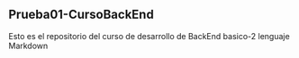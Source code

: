 ## Prueba01-CursoBackEnd
Esto es el repositorio del curso de desarrollo de BackEnd basico-2
lenguaje Markdown
